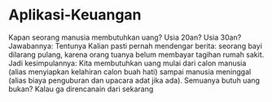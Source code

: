 # Aplikasi-Keuangan
Kapan seorang manusia membutuhkan uang? Usia 20an? Usia 30an? Jawabannya: Tentunya Kalian pasti pernah mendengar berita: seorang bayi dilarang pulang, karena orang tuanya belum membayar tagihan rumah sakit. Jadi kesimpulannya: Kita membutuhkan uang mulai dari calon manusia (alias menyiapkan kelahiran calon buah hati) sampai manusia meninggal (alias biaya penguburan dan upacara adat jika ada). Semuanya butuh uang bukan? Kalau ga direncanain dari sekarang
